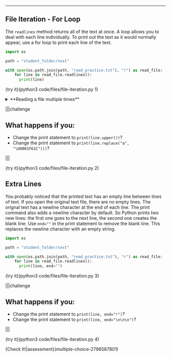 ----------

## File Iteration - For Loop

The `readlines` method returns all of the text at once. A loop allows you to deal with each line individually. To print out the text as it would normally appear, use a for loop to print each line of the text.

```python
import os

path = "student_folder/text"

with open(os.path.join(path, "read_practice.txt"), "r") as read_file:
    for line in read_file.readlines():
      print(line)
```

{try it}(python3 code/files/file-iteration.py 1)

<details><summary>**Reading a file multiple times**</summary>When Python reaches the end of a file with `readlines`, it will not start back at the beginning until you close the file and then reopen it.</details>

|||challenge
## What happens if you:
* Change the print statement to `print(line.upper())`?
* Change the print statement to `print(line.replace("a", "\U0001F61C")))`?

|||

{try it}(python3 code/files/file-iteration.py 2)

## Extra Lines

You probably noticed that the printed text has an empty line between lines of text. If you open the original text file, there are no empty lines. The orignal text has a newline character at the end of each line. The print command also adds a newline character by default. So Python prints two new lines: the first one goes to the next line, the second one creates the blank line. Use `end=""` in the print statement to remove the blank line. This replaces the newline character with an empty string.

```python
import os

path = "student_folder/text"

with open(os.path.join(path, "read_practice.txt"), "r") as read_file:
    for line in read_file.readlines():
      print(line, end="")
```

{try it}(python3 code/files/file-iteration.py 3)

|||challenge
## What happens if you:
* Change the print statement to `print(line, end="!")`?
* Change the print statement to `print(line, end="\n\n\n")`?

|||

{try it}(python3 code/files/file-iteration.py 4)

{Check It!|assessment}(multiple-choice-2796587801)